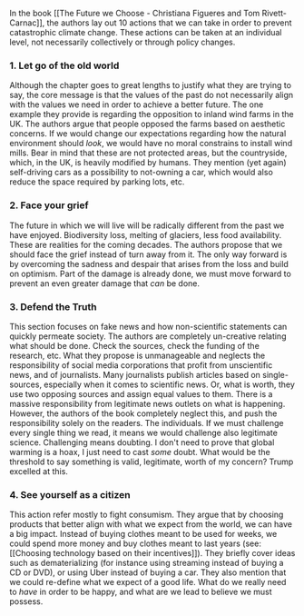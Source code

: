 In the book [[The Future we Choose - Christiana Figueres and Tom Rivett-Carnac]], the authors lay out 10 actions that we can take in order to prevent catastrophic climate change. These actions can be taken at an individual level, not necessarily collectively or through policy changes. 

### 1. Let go of the old world

Although the chapter goes to great lengths to justify what they are trying to say, the core message is that the values of the past do not necessarily align with the values we need in order to achieve a better future. The one example they provide is regarding the opposition to inland wind farms in the UK. The authors argue that people opposed the farms based on aesthetic concerns. If we would change our expectations regarding how the natural environment should *look*, we would have no moral constrains to install wind mills. Bear in mind that these are not protected areas, but the countryside, which, in the UK, is heavily modified by humans. They mention (yet again) self-driving cars as a possibility to not-owning a car, which would also reduce the space required by parking lots, etc.
    
### 2. Face your grief

The future in which we will live will be radically different from the past we have enjoyed. Biodiversity loss, melting of glaciers, less food availability. These are realities for the coming decades. The authors propose that we should face the grief instead of turn away from it. The only way forward is by overcoming the sadness and despair that arises from the loss and build on optimism. Part of the damage is already done, we must move forward to prevent an even greater damage that *can* be done. 
    
### 3. Defend the Truth
    
This section focuses on fake news and how non-scientific statements can quickly permeate society. The authors are completely un-creative relating what should be done. Check the sources, check the funding of the research, etc. What they propose is unmanageable and neglects the responsibility of social media corporations that profit from unscientific news, and of journalists. Many journalists publish articles based on single-sources, especially when it comes to scientific news. Or, what is worth, they use two opposing sources and assign equal values to them. There is a massive responsibility from legitimate news outlets on what is happening. However, the authors of the book completely neglect this, and push the responsibility solely on the readers. The individuals. If we must challenge every single thing we read, it means we would challenge also legitimate science. Challenging means doubting. I don't need to prove that global warming is a hoax, I just need to cast *some* doubt. What would be the threshold to say something is valid, legitimate, worth of my concern? Trump excelled at this. 
    
### 4. See yourself as a citizen

This action refer mostly to fight consumism. They argue that by choosing products that better align with what we expect from the world, we can have a big impact. Instead of buying clothes meant to be used for weeks, we could spend more money and buy clothes meant to last years (see: [[Choosing technology based on their incentives]]). They briefly cover ideas such as dematerializing (for instance using streaming instead of buying a CD or DVD), or using Uber instead of buying a car. They also mention that we could re-define what we expect of a good life. What do we really need to *have* in order to be happy, and what are we lead to believe we must possess.